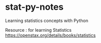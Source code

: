 # stat-py-notes
Learning statistics concepts with Python 

Resource :
   for learning Statistics https://openstax.org/details/books/statistics
